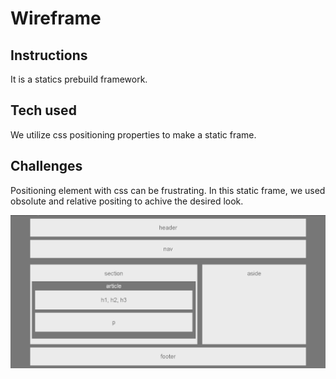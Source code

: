 <h1> Wireframe </h1> 

<h2> Instructions </h2>

It is a statics prebuild framework. 

<h2> Tech used </h2> 

We utilize css positioning properties to make a static frame. 

<h2> Challenges </h2>

Positioning element with css can be frustrating. In this static frame, we used obsolute and relative positing to achive the desired look.

<img src="./front.png">
